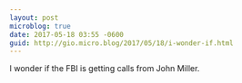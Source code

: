 ```yaml
---
layout: post
microblog: true
date: 2017-05-18 03:55 -0600
guid: http://gio.micro.blog/2017/05/18/i-wonder-if.html
---
```

I wonder if the FBI is getting calls from John Miller.
